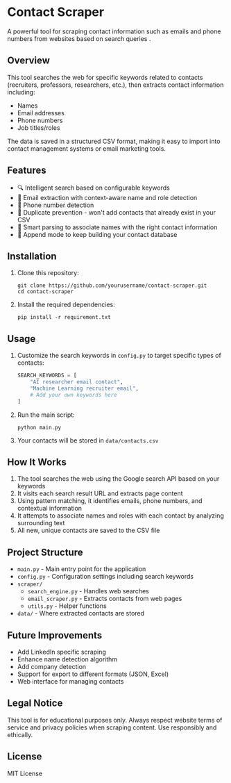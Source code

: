 # Contact Scraper

A powerful tool for scraping contact information such as emails and phone numbers from websites based on search queries .

## Overview

This tool searches the web for specific keywords related to contacts (recruiters, professors, researchers, etc.), then extracts contact information including:

- Names
- Email addresses
- Phone numbers
- Job titles/roles

The data is saved in a structured CSV format, making it easy to import into contact management systems or email marketing tools.

## Features

- 🔍 Intelligent search based on configurable keywords
- 📧 Email extraction with context-aware name and role detection
- 📱 Phone number detection
- 🔄 Duplicate prevention - won't add contacts that already exist in your CSV
- 🧠 Smart parsing to associate names with the right contact information
- 🔄 Append mode to keep building your contact database

## Installation

1. Clone this repository:

   ```
   git clone https://github.com/yourusername/contact-scraper.git
   cd contact-scraper
   ```

2. Install the required dependencies:
   ```
   pip install -r requirement.txt
   ```

## Usage

1. Customize the search keywords in `config.py` to target specific types of contacts:

   ```python
   SEARCH_KEYWORDS = [
       "AI researcher email contact",
       "Machine Learning recruiter email",
       # Add your own keywords here
   ]
   ```

2. Run the main script:

   ```
   python main.py
   ```

3. Your contacts will be stored in `data/contacts.csv`

## How It Works

1. The tool searches the web using the Google search API based on your keywords
2. It visits each search result URL and extracts page content
3. Using pattern matching, it identifies emails, phone numbers, and contextual information
4. It attempts to associate names and roles with each contact by analyzing surrounding text
5. All new, unique contacts are saved to the CSV file

## Project Structure

- `main.py` - Main entry point for the application
- `config.py` - Configuration settings including search keywords
- `scraper/`
  - `search_engine.py` - Handles web searches
  - `email_scraper.py` - Extracts contacts from web pages
  - `utils.py` - Helper functions
- `data/` - Where extracted contacts are stored

## Future Improvements

- Add LinkedIn specific scraping
- Enhance name detection algorithm
- Add company detection
- Support for export to different formats (JSON, Excel)
- Web interface for managing contacts

## Legal Notice

This tool is for educational purposes only. Always respect website terms of service and privacy policies when scraping content. Use responsibly and ethically.

## License

MIT License
